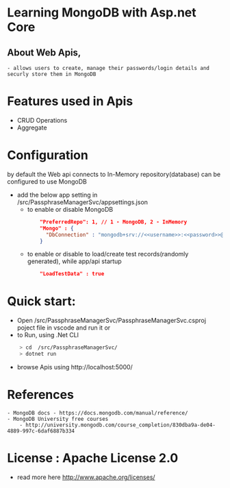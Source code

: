 # Learning MongoDB with Asp.net Core
  ## About Web Apis,
    - allows users to create, manage their passwords/login details and securly store them in MongoDB
        
# Features used in Apis
  - CRUD Operations
  - Aggregate

# Configuration

by default the Web api connects to In-Memory repository(database) can be configured to use MongoDB

-  add the below app setting in /src/PassphraseManagerSvc/appsettings.json
    -  to enable or disable MongoDB    
		```json
            "PreferredRepo": 1, // 1 - MongoDB, 2 - InMemory
	        "Mongo" : {
              "DbConnection" : "mongodb+srv://<<username>>:<<password>>@<<servername>>/<<database>>?retryWrites=true&w=majority"
            }
		 ```
	-  to enable or disable to load/create test records(randomly generated), while app/api startup
		```json
		    "LoadTestData" : true
		 ```
# Quick start: 
-    Open /src/PassphraseManagerSvc/PassphraseManagerSvc.csproj poject file in vscode and run it or
-    to Run, using .Net CLI
        
```bash
    > cd  /src/PassphraseManagerSvc/
    > dotnet run
```

     
- browse Apis using  http://localhost:5000/

# References
    - MongoDB docs - https://docs.mongodb.com/manual/reference/
    - MongoDB University free courses
        - http://university.mongodb.com/course_completion/830dba9a-de04-4889-997c-6daf6887b334

# License : Apache License 2.0
 - read more here http://www.apache.org/licenses/ 

